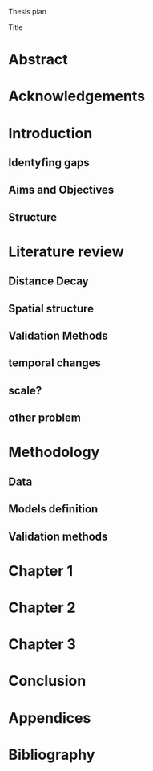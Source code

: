 Thesis plan

Title

# Abstract

# Acknowledgements

# Introduction

## Identyfing gaps
## Aims and Objectives
## Structure

# Literature review

## Distance Decay 
## Spatial structure 
## Validation Methods
## temporal changes
## scale?
## other problem

# Methodology

## Data
## Models definition 
## Validation methods
## 

# Chapter 1

# Chapter 2 

# Chapter 3 

# Conclusion

# Appendices

# Bibliography